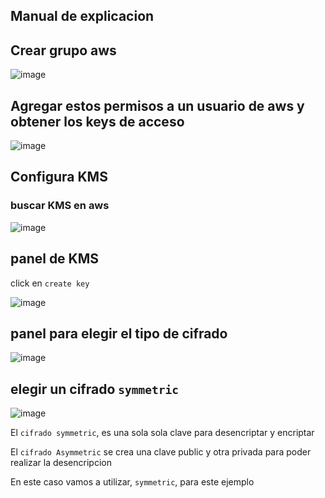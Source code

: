 ## Manual de explicacion

## Crear grupo aws

![image](https://user-images.githubusercontent.com/47198640/210157372-d360659f-8ff7-4b9a-8050-60bf8b63fd58.png)

## Agregar estos permisos a un usuario de aws y obtener los keys de acceso

![image](https://user-images.githubusercontent.com/47198640/210183679-c6e85704-9b0e-4e98-bec3-f18ce358b024.png)

## Configura KMS

### buscar KMS en aws

![image](https://user-images.githubusercontent.com/47198640/210183691-6a364814-914e-4ba6-9450-76b470195bf7.png)

## panel de KMS

click en `create key`

![image](https://user-images.githubusercontent.com/47198640/210183709-cebe4a3e-61a6-4474-8cc7-aec420a35f4c.png)

## panel para elegir el tipo de cifrado

![image](https://user-images.githubusercontent.com/47198640/210183736-c4db4e2c-aeb2-4463-ad40-24e3ae773081.png)

## elegir un cifrado `symmetric`

![image](https://user-images.githubusercontent.com/47198640/210183746-55e14bf2-87cd-41b3-ac19-a3cb34a68761.png)

El `cifrado symmetric`, es una sola sola clave para desencriptar y encriptar

El `cifrado Asymmetric` se crea una clave public y otra privada para poder realizar la desencripcion

En este caso vamos a utilizar, `symmetric`, para este ejemplo






